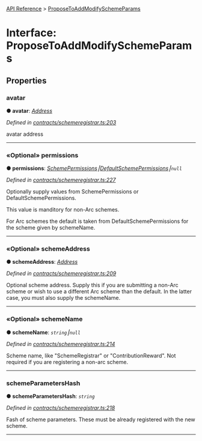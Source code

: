 [API Reference](../README.md) > [ProposeToAddModifySchemeParams](../interfaces/ProposeToAddModifySchemeParams.md)



# Interface: ProposeToAddModifySchemeParams


## Properties
<a id="avatar"></a>

###  avatar

**●  avatar**:  *[Address](../#Address)* 

*Defined in [contracts/schemeregistrar.ts:203](https://github.com/daostack/arc.js/blob/61e5f90/lib/contracts/schemeregistrar.ts#L203)*



avatar address




___

<a id="permissions"></a>

### «Optional» permissions

**●  permissions**:  *[SchemePermissions](../enums/SchemePermissions.md)⎮[DefaultSchemePermissions](../enums/DefaultSchemePermissions.md)⎮`null`* 

*Defined in [contracts/schemeregistrar.ts:227](https://github.com/daostack/arc.js/blob/61e5f90/lib/contracts/schemeregistrar.ts#L227)*



Optionally supply values from SchemePermissions or DefaultSchemePermissions.

This value is manditory for non-Arc schemes.

For Arc schemes the default is taken from DefaultSchemePermissions for the scheme given by schemeName.




___

<a id="schemeAddress"></a>

### «Optional» schemeAddress

**●  schemeAddress**:  *[Address](../#Address)* 

*Defined in [contracts/schemeregistrar.ts:209](https://github.com/daostack/arc.js/blob/61e5f90/lib/contracts/schemeregistrar.ts#L209)*



Optional scheme address. Supply this if you are submitting a non-Arc scheme or wish to use a different Arc scheme than the default. In the latter case, you must also supply the schemeName.




___

<a id="schemeName"></a>

### «Optional» schemeName

**●  schemeName**:  *`string`⎮`null`* 

*Defined in [contracts/schemeregistrar.ts:214](https://github.com/daostack/arc.js/blob/61e5f90/lib/contracts/schemeregistrar.ts#L214)*



Scheme name, like "SchemeRegistrar" or "ContributionReward". Not required if you are registering a non-arc scheme.




___

<a id="schemeParametersHash"></a>

###  schemeParametersHash

**●  schemeParametersHash**:  *`string`* 

*Defined in [contracts/schemeregistrar.ts:218](https://github.com/daostack/arc.js/blob/61e5f90/lib/contracts/schemeregistrar.ts#L218)*



Fash of scheme parameters. These must be already registered with the new scheme.




___


